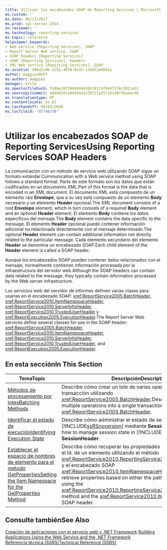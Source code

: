 ```yaml
---
title: Utilizar los encabezados SOAP de Reporting Services | Microsoft Docs
ms.custom: ''
ms.date: 06/13/2017
ms.prod: sql-server-2014
ms.reviewer: ''
ms.technology: reporting-services
ms.topic: reference
helpviewer_keywords:
- Web service [Reporting Services], SOAP
- Report Server Web service, SOAP
- SOAP headers [Reporting Services]
- SOAP [Reporting Services], headers
- XML Web service [Reporting Services], SOAP
ms.assetid: 306d2c06-a25a-40f8-8a35-13dd32e8841e
author: maggiesMSFT
ms.author: maggies
manager: kfile
ms.openlocfilehash: f48be183398d4d441b5781c9f9467178c3011e32
ms.sourcegitcommit: ad4d92dce894592a259721a1571b1d8736abacdb
ms.translationtype: MT
ms.contentlocale: es-ES
ms.lasthandoff: 08/04/2020
ms.locfileid: "87746736"
---
```

# <a name="using-reporting-services-soap-headers"></a><span data-ttu-id="cd356-102">Utilizar los encabezados SOAP de Reporting Services</span><span class="sxs-lookup"><span data-stu-id="cd356-102">Using Reporting Services SOAP Headers</span></span>
  <span data-ttu-id="cd356-103">La comunicación con un método de servicio web utilizando SOAP sigue un formato estándar.</span><span class="sxs-lookup"><span data-stu-id="cd356-103">Communication with a Web service method using SOAP follows a standard format.</span></span> <span data-ttu-id="cd356-104">Parte de este formato son los datos que están codificados en un documento XML.</span><span class="sxs-lookup"><span data-stu-id="cd356-104">Part of this format is the data that is encoded in an XML document.</span></span> <span data-ttu-id="cd356-105">El documento XML está compuesto de un elemento raíz **Envelope**, que a su vez está compuesto de un elemento **Body** necesario y un elemento **Header** opcional.</span><span class="sxs-lookup"><span data-stu-id="cd356-105">The XML document consists of a root **Envelope** element, which in turn consists of a required **Body** element and an optional **Header** element.</span></span> <span data-ttu-id="cd356-106">El elemento **Body** contiene los datos específicos del mensaje.</span><span class="sxs-lookup"><span data-stu-id="cd356-106">The **Body** element contains the data specific to the message.</span></span> <span data-ttu-id="cd356-107">El elemento **Header** opcional puede contener información adicional no relacionada directamente con el mensaje determinado.</span><span class="sxs-lookup"><span data-stu-id="cd356-107">The optional **Header** element can contain additional information not directly related to the particular message.</span></span> <span data-ttu-id="cd356-108">Cada elemento secundario del elemento **Header** se denomina un encabezado SOAP.</span><span class="sxs-lookup"><span data-stu-id="cd356-108">Each child element of the **Header** element is called a SOAP header.</span></span>  
  
 <span data-ttu-id="cd356-109">Aunque los encabezados SOAP pueden contener datos relacionados con el mensaje, normalmente contienen información procesada por la infraestructura del servidor web.</span><span class="sxs-lookup"><span data-stu-id="cd356-109">Although the SOAP headers can contain data related to the message, they typically contain information processed by the Web server infrastructure.</span></span>  
  
 <span data-ttu-id="cd356-110">Los servicios web del servidor de informes definen varias clases para usarlas en el encabezado SOAP: <xref:ReportService2005.BatchHeader>, <xref:ReportService2010.ItemNamespaceHeader>, <xref:ReportService2010.ServerInfoHeader>, <xref:ReportService2010.TrustedUserHeader> y <xref:ReportExecution2005.ExecutionHeader>.</span><span class="sxs-lookup"><span data-stu-id="cd356-110">The Report Server Web services define several classes for use in the SOAP header: <xref:ReportService2005.BatchHeader>, <xref:ReportService2010.ItemNamespaceHeader>, <xref:ReportService2010.ServerInfoHeader>, <xref:ReportService2010.TrustedUserHeader>, and <xref:ReportExecution2005.ExecutionHeader>.</span></span>  
  
## <a name="in-this-section"></a><span data-ttu-id="cd356-111">En esta sección</span><span class="sxs-lookup"><span data-stu-id="cd356-111">In This Section</span></span>  
  
|<span data-ttu-id="cd356-112">Tema</span><span class="sxs-lookup"><span data-stu-id="cd356-112">Topic</span></span>|<span data-ttu-id="cd356-113">Descripción</span><span class="sxs-lookup"><span data-stu-id="cd356-113">Description</span></span>|  
|-----------|-----------------|  
|[<span data-ttu-id="cd356-114">Métodos de procesamiento por lotes</span><span class="sxs-lookup"><span data-stu-id="cd356-114">Batching Methods</span></span>](batching-methods.md)|<span data-ttu-id="cd356-115">Describe cómo crear un lote de varias operaciones en una única transacción utilizando <xref:ReportService2005.BatchHeader>.</span><span class="sxs-lookup"><span data-stu-id="cd356-115">Describes how to batch multiple operations into a single transaction using <xref:ReportService2005.BatchHeader>.</span></span>|  
|[<span data-ttu-id="cd356-116">Identificar el estado de ejecución</span><span class="sxs-lookup"><span data-stu-id="cd356-116">Identifying Execution State</span></span>](identifying-execution-state.md)|<span data-ttu-id="cd356-117">Describe cómo administrar el estado de sesión en [!INCLUDE[ssRSnoversion](../../includes/ssrsnoversion-md.md)] mediante **SessionHeader**.</span><span class="sxs-lookup"><span data-stu-id="cd356-117">Describes how to manage session state in [!INCLUDE[ssRSnoversion](../../includes/ssrsnoversion-md.md)] using **SessionHeader**.</span></span>|  
|[<span data-ttu-id="cd356-118">Establecer el espacio de nombres de elemento para el método GetProperties</span><span class="sxs-lookup"><span data-stu-id="cd356-118">Setting the Item Namespace for the GetProperties Method</span></span>](setting-the-item-namespace-for-the-getproperties-method.md)|<span data-ttu-id="cd356-119">Describe cómo recuperar las propiedades basándose en la ruta o el Id. de un elemento utilizando el método <xref:ReportService2010.ReportingService2010.GetProperties%2A> y el encabezado SOAP <xref:ReportService2010.ItemNamespaceHeader>.</span><span class="sxs-lookup"><span data-stu-id="cd356-119">Describes how to retrieve properties based on either the path or the ID of an item by using the <xref:ReportService2010.ReportingService2010.GetProperties%2A> method and the <xref:ReportService2010.ItemNamespaceHeader> SOAP header.</span></span>|  
  
## <a name="see-also"></a><span data-ttu-id="cd356-120">Consulte también</span><span class="sxs-lookup"><span data-stu-id="cd356-120">See Also</span></span>  
 <span data-ttu-id="cd356-121">[Creación de aplicaciones con el servicio web y .NET Framework](../report-server-web-service/net-framework/building-applications-using-the-web-service-and-the-net-framework.md) </span><span class="sxs-lookup"><span data-stu-id="cd356-121">[Building Applications Using the Web Service and the .NET Framework](../report-server-web-service/net-framework/building-applications-using-the-web-service-and-the-net-framework.md) </span></span>  
 [<span data-ttu-id="cd356-122">Referencia técnica &#40;SSRS&#41;</span><span class="sxs-lookup"><span data-stu-id="cd356-122">Technical Reference &#40;SSRS&#41;</span></span>](../technical-reference-ssrs.md)  
  
  
